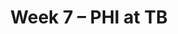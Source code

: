 ---
layout: game
title: Week 7 – PHI at TB
season: 2006
game_id: 2006_07_PHI_TB
away_team: PHI
home_team: TB
---
